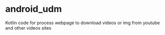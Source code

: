 # android_udm
Kotlin code for process webpage to download videos or img from youtube and other videos sites
